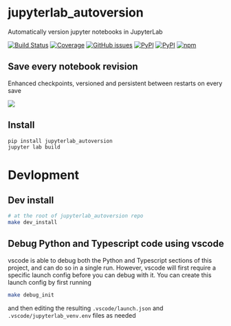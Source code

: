 # jupyterlab_autoversion
Automatically version jupyter notebooks in JupyterLab

[![Build Status](https://dev.azure.com/tpaine154/jupyter/_apis/build/status/timkpaine.jupyterlab_autoversion?branchName=master)](https://dev.azure.com/tpaine154/jupyter/_build/latest?definitionId=16&branchName=master)
[![Coverage](https://img.shields.io/azure-devops/coverage/tpaine154/jupyter/16/master)](https://dev.azure.com/tpaine154/jupyter/_build?definitionId=16&_a=summary)
[![GitHub issues](https://img.shields.io/github/issues/timkpaine/jupyterlab_autoversion.svg)]()
[![PyPI](https://img.shields.io/pypi/l/jupyterlab_autoversion.svg)](https://pypi.python.org/pypi/jupyterlab_autoversion)
[![PyPI](https://img.shields.io/pypi/v/jupyterlab_autoversion.svg)](https://pypi.python.org/pypi/jupyterlab_autoversion)
[![npm](https://img.shields.io/npm/v/jupyterlab_autoversion.svg)](https://www.npmjs.com/package/jupyterlab_autoversion)


## Save every notebook revision
Enhanced checkpoints, versioned and persistent between restarts on every save

![](https://raw.githubusercontent.com/timkpaine/jupyterlab_autoversion/master/docs/example.gif)


## Install

```bash
pip install jupyterlab_autoversion
jupyter lab build
```

# Devlopment

## Dev install

```bash
# at the root of jupyterlab_autoversion repo
make dev_install
```

## Debug Python and Typescript code using vscode

vscode is able to debug both the Python and Typescript sections of this project, and can do so in a single run. However, vscode will first require a specific launch config before you can debug with it. You can create this launch config by first running

```bash
make debug_init
```

and then editing the resulting `.vscode/launch.json` and `.vscode/jupyterlab_venv.env` files as needed
